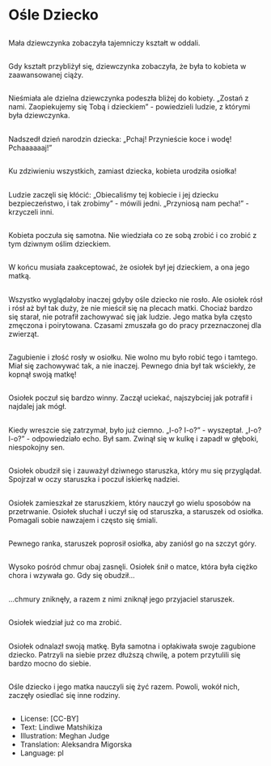 # Ośle Dziecko

##
Mała dziewczynka zobaczyła tajemniczy kształt w oddali.

##
Gdy kształt przybliżył się, dziewczynka zobaczyła, że była to kobieta w zaawansowanej ciąży.

##
Nieśmiała ale dzielna dziewczynka podeszła bliżej do kobiety. „Zostań z nami. Zaopiekujemy się Tobą i dzieckiem” - powiedzieli ludzie, z którymi była dziewczynka.

##
Nadszedł dzień narodzin dziecka: „Pchaj! Przynieście koce i wodę! Pchaaaaaaj!”

##
Ku zdziwieniu wszystkich, zamiast dziecka, kobieta urodziła osiołka!

##
Ludzie zaczęli się kłócić: „Obiecaliśmy tej kobiecie i jej dziecku bezpieczeństwo, i tak zrobimy” - mówili jedni. „Przyniosą nam pecha!” - krzyczeli inni.

##
Kobieta poczuła się samotna. Nie wiedziała co ze sobą zrobić i co zrobić z tym dziwnym oślim dzieckiem.

##
W końcu musiała zaakceptować, że osiołek był jej dzieckiem, a ona jego matką.

##
Wszystko wyglądałoby inaczej gdyby ośle dziecko nie rosło. Ale osiołek rósł i rósł aż był tak duży, że nie mieścił się na plecach matki. Chociaż bardzo się starał, nie potrafił zachowywać się jak ludzie. Jego matka była często zmęczona i poirytowana. Czasami zmuszała go do pracy przeznaczonej dla zwierząt.

##
Zagubienie i złość rosły w osiołku. Nie wolno mu było robić tego i tamtego. Miał się zachowywać tak, a nie inaczej. Pewnego dnia był tak wściekły, że kopnął swoją matkę!

##
Osiołek poczuł się bardzo winny. Zaczął uciekać, najszybciej jak potrafił i najdalej jak mógł.

##
Kiedy wreszcie się zatrzymał, było już ciemno. „I-o? I-o?” - wyszeptał. „I-o? I-o?” - odpowiedziało echo. Był sam. Zwinął się w kulkę i zapadł w głęboki, niespokojny sen.

##
Osiołek obudził się i zauważył dziwnego staruszka, który mu się przyglądał. Spojrzał w oczy staruszka i poczuł iskierkę nadziei.

##
Osiołek zamieszkał ze staruszkiem, który nauczył go wielu sposobów na przetrwanie. Osiołek słuchał i uczył się od staruszka, a staruszek od osiołka. Pomagali sobie nawzajem i często się śmiali.

##
Pewnego ranka, staruszek poprosił osiołka, aby zaniósł go na szczyt góry.

##
Wysoko pośród chmur obaj zasnęli. Osiołek śnił o matce, która była ciężko chora i wzywała go. Gdy się obudził...

##
...chmury zniknęły, a razem z nimi zniknął jego przyjaciel staruszek.

##
Osiołek wiedział już co ma zrobić.

##
Osiołek odnalazł swoją matkę. Była samotna i opłakiwała swoje zagubione dziecko. Patrzyli na siebie przez dłuższą chwilę, a potem przytulili się bardzo mocno do siebie.

##
Ośle dziecko i jego matka nauczyli się żyć razem. Powoli, wokół nich, zaczęły osiedlać się inne rodziny.

##
* License: [CC-BY]
* Text: Lindiwe Matshikiza
* Illustration: Meghan Judge
* Translation: Aleksandra Migorska
* Language: pl
